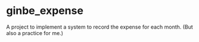 # ginbe_expense
A project to implement a system to record the expense for each month. (But also a practice for me.)
